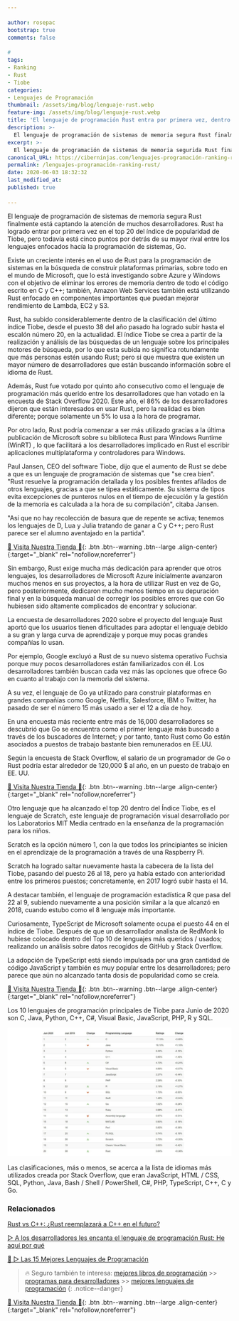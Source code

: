 ```yaml
---

author: rosepac
bootstrap: true
comments: false

# 
tags:
- Ranking
- Rust
- Tiobe
categories:
- Lenguajes de Programación
thumbnail: /assets/img/blog/lenguaje-rust.webp
feature-img: /assets/img/blog/lenguaje-rust.webp
title: 'El lenguaje de programación Rust entra por primera vez, dentro de los 20 lenguajes más populares'
description: >-
  El lenguaje de programación de sistemas de memoria segura Rust finalmente está captando la atención de muchos desarrolladores.
excerpt: >-
  El lenguaje de programación de sistemas de memoria segurida Rust finalmente está captando la atención de muchos desarrolladores.
canonical_URL: https://ciberninjas.com/lenguajes-programación-ranking-rust/
permalink: /lenguajes-programación-ranking-rust/
date: 2020-06-03 18:32:32
last_modified_at: 
published: true

---
```


El lenguaje de programación de sistemas de memoria segura Rust finalmente está captando la atención de muchos desarrolladores. Rust ha logrado entrar por primera vez en el top 20 del índice de popularidad de Tiobe, pero todavía está cinco puntos por detrás de su mayor rival entre los lenguajes enfocados hacía la programación de sistemas, Go.

Existe un creciente interés en el uso de Rust para la programación de sistemas en la búsqueda de construir plataformas primarias, sobre todo en el mundo de Microsoft, que lo está investigando sobre Azure y Windows con el objetivo de eliminar los errores de memoria dentro de todo el código escrito en C y C++; también, Amazon Web Services también está utilizando Rust enfocado en componentes importantes que puedan mejorar rendimiento de Lambda, EC2 y S3.

Rust, ha subido considerablemente dentro de la clasificación del último índice Tiobe, desde el puesto 38 del año pasado ha logrado subir hasta el escalón número 20, en la actualidad. El índice Tiobe se crea a partir de la realización y análisis de las búsquedas de un lenguaje sobre los principales motores de búsqueda, por lo que esta subida no significa rotundamente que más personas estén usando Rust; pero si que muestra que existen un mayor número de desarrolladores que están buscando información sobre el idioma de Rust.

Además, Rust fue votado por quinto año consecutivo como el lenguaje de programación más querido entre los desarrolladores que han votado en la encuesta de Stack Overflow 2020. Este año, el 86% de los desarrolladores dijeron que están interesados ​​en usar Rust, pero la realidad es bien diferente; porque solamente un 5% lo usa a la hora de programar.

Por otro lado, Rust podría comenzar a ser más utilizado gracias a la última publicación de Microsoft sobre su  biblioteca Rust para Windows Runtime (WinRT) , lo que facilitará a los desarrolladores implicado en Rust el escribir aplicaciones multiplataforma y controladores para Windows.

Paul Jansen, CEO del software Tiobe, dijo que el aumento de Rust se debe a que es un lenguaje de programación de sistemas que "se crea bien". "Rust resuelve la programación detallada y los posibles frentes afilados de otros lenguajes, gracias a que se tipea estáticamente. Su sistema de tipos evita excepciones de punteros nulos en el tiempo de ejecución y la gestión de la memoria es calculada a la hora de su compilación", citaba Jansen.

"Así que no hay recolección de basura que de repente se activa; tenemos los lenguajes de D, Lua y Julia tratando de ganar a C y C++; pero Rust parece ser el alumno aventajado en la partida".

[🎁 Visita Nuestra Tienda 🎁](https://www.amazon.es/shop/cibercursos){: .btn .btn--warning .btn--large .align-center}{:target="_blank" rel="nofollow,noreferrer"}

Sin embargo, Rust exige mucha más dedicación para aprender que otros lenguajes, los desarrolladores de Microsoft Azure inicialmente avanzaron muchos menos en sus proyectos, a la hora de utilizar Rust en vez de Go, pero posteriormente, dedicaron mucho menos tiempo en su depuración final y en la búsqueda manual de corregir los posibles errores que con Go hubiesen sido altamente complicados de encontrar y solucionar.

La encuesta de desarrolladores 2020 sobre el proyecto del lenguaje Rust aportó que los usuarios tienen dificultades para adoptar el lenguaje debido a su gran y larga curva de aprendizaje y porque muy pocas grandes compañías lo usan.

Por ejemplo, Google excluyó a Rust de su nuevo sistema operativo Fuchsia porque muy pocos desarrolladores están familiarizados con él. Los desarrolladores también buscan cada vez más las opciones que ofrece Go en cuanto al trabajo con la memoria del sistema.

A su vez, el lenguaje de Go ya utilizado para construir plataformas en grandes compañías como Google, Netflix, Salesforce, IBM o Twitter, ha pasado de ser el número 15 más usado a ser el 12 a día de hoy.

En una encuesta más reciente entre más de 16,000 desarrolladores se descubrió que Go se encuentra como el primer lenguaje más buscado a través de los buscadores de Internet; y por tanto, tanto Rust como Go están asociados a puestos de trabajo bastante bien remunerados en EE.UU.

Según la encuesta de Stack Overflow, el salario de un programador de Go o Rust podría estar alrededor de 120,000 $ al año, en un puesto de trabajo en EE. UU.

[🎁 Visita Nuestra Tienda 🎁](https://www.amazon.es/shop/cibercursos){: .btn .btn--warning .btn--large .align-center}{:target="_blank" rel="nofollow,noreferrer"}

Otro lenguaje que ha alcanzado el top 20 dentro del Índice Tiobe, es el lenguaje de Scratch, este lenguaje de programación visual desarrollado por los Laboratorios MIT Media centrado en la enseñanza de la programación para los niños.

Scratch es la opción número 1, con la que todos los principiantes se inicien en el aprendizaje de la programación a través de una Raspberry Pi.

Scratch ha logrado saltar nuevamente hasta la cabecera de la lista del Tiobe, pasando del puesto 26 al 18, pero ya había estado con anterioridad entre los primeros puestos; concretamente, en 2017 logró subir hasta el 14. 

A destacar también, el lenguaje de programación estadística R que pasa del 22 al 9, subiendo nuevamente a una posición similar a la que alcanzó en 2018, cuando estubo como el 8 lenguaje más importante.

Curiosamente, TypeScript de Microsoft solamente ocupa el puesto 44 en el índice de Tiobe. Después de que un desarrollador analista de RedMonk lo hubiese colocado dentro del Top 10 de lenguajes más queridos / usados; realizando un análisis sobre datos recogidos de GitHub y Stack Overflow.

La adopción de TypeScript está siendo impulsada por una gran cantidad de código JavaScript y también es muy popular entre los desarrolladores; pero parece que aún no alcanzado tanta dosis de popularidad como se creía.

[🎁 Visita Nuestra Tienda 🎁](https://www.amazon.es/shop/cibercursos){: .btn .btn--warning .btn--large .align-center}{:target="_blank" rel="nofollow,noreferrer"}

Los 10 lenguajes de programación principales de Tiobe para Junio de 2020 son C, Java, Python, C++, C#, Visual Basic, JavaScript, PHP, R y SQL. 

![Lenguaje de programación Rust ha visto su clasificación aumentar considerablemente en Tiobe, de 38 el año pasado a 20 hoy](/assets/img/blog/tiobe-junio-2020.webp "Lenguaje de programación Rust ha visto su clasificación aumentar considerablemente en Tiobe, de 38 el año pasado a 20 hoy")

Las clasificaciones, más o menos, se acerca a la lista de idiomas más utilizados creada por Stack Overflow, que eran JavaScript, HTML / CSS, SQL, Python, Java, Bash / Shell / PowerShell, C#, PHP, TypeScript, C++, C y Go.

### Relacionados

[Rust vs C++: ¿Rust reemplazará a C++ en el futuro?](https://ciberninjas.com/rust-vs-c-m%C3%A1s/)

[▷ A los desarrolladores les encanta el lenguaje de programación Rust: He aquí por qué](https://ciberninjas.com/desarrolladores-lenguaje-rust/)

[🥇 ▷ Las 15 Mejores Lenguajes de Programación](https://ciberninjas.com/15-mejores-lenguajes-programacion/)

> 🔥 Seguro también te interesa: [mejores libros de programación](/programar/) >> [programas para desarrolladores](/mejores-sistemas-operativos-para-hackear/) >> [mejores lenguajes de programación](/15-mejores-lenguajes-programacion/)
{: .notice--danger}

[🎁 Visita Nuestra Tienda 🎁](https://www.amazon.es/shop/cibercursos){: .btn .btn--warning .btn--large .align-center}{:target="_blank" rel="nofollow,noreferrer"}